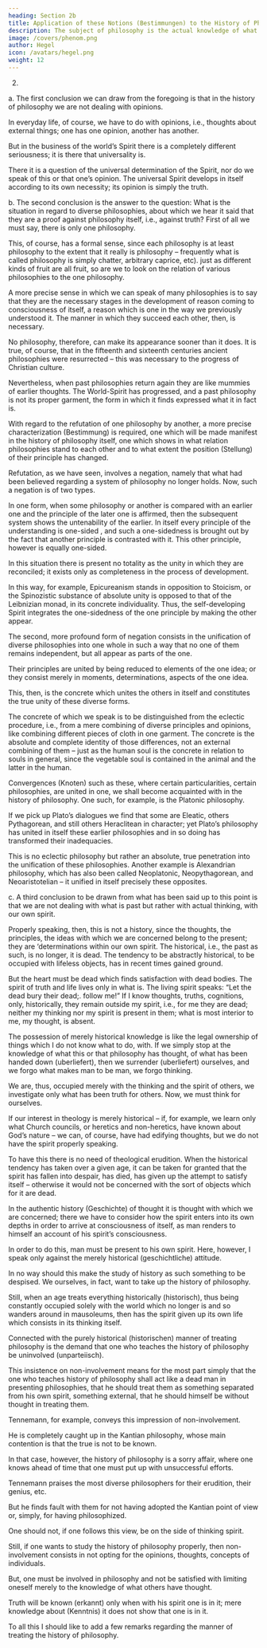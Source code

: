 ```yaml
---
heading: Section 2b
title: Application of these Notions (Bestimmungen) to the History of Philosophy
description: The subject of philosophy is the actual knowledge of what truly is.
image: /covers/phenom.png
author: Hegel
icon: /avatars/hegel.png
weight: 12
---
```



2. 

a. The first conclusion we can draw from the foregoing is that in the history of philosophy we are not dealing with opinions. 

In everyday life, of course, we have to do with opinions, i.e., thoughts about external things; one has one opinion, another has another. 

But in the business of the world’s Spirit there is a completely different seriousness; it is there that universality is. 

There it is a question of the universal determination of the Spirit, nor do we speak of this or that one’s opinion. The universal Spirit develops in itself according to its own necessity; its opinion is simply the truth.

b. The second conclusion is the answer to the question: What is the situation in regard to diverse philosophies, about which we hear it said that they are a proof against philosophy itself, i.e., against truth? First of all we must say, there is only one philosophy. 

This, of course, has a formal sense, since each philosophy is at least philosophy to the extent that it really is philosophy – frequently what is called philosophy is simply chatter, arbitrary caprice, etc). just as different kinds of fruit are all fruit, so are we to look on the relation of various philosophies to the one philosophy. 

A more precise sense in which we can speak of many philosophies is to say that they are the necessary stages in the development of reason coming to consciousness of itself, a reason which is one in the way we previously understood it. The manner in which they succeed each other, then, is necessary. 

No philosophy, therefore, can make its appearance sooner than it does. It is true, of course, that in the fifteenth and sixteenth centuries ancient philosophies were resurrected – this was necessary to the progress of Christian culture. 

Nevertheless, when past philosophies return again they are like mummies of earlier thoughts. The World-Spirit has progressed, and a past philosophy is not its proper garment, the form in which it finds expressed what it in fact is.

With regard to the refutation of one philosophy by another, a more precise characterization (Bestimmung) is required, one which will be made manifest in the history of philosophy itself, one which shows in what relation philosophies stand to each other and to what extent the position (Stellung) of their principle has changed. 

Refutation, as we have seen, involves a negation, namely that what had been believed regarding a system of philosophy no longer holds. Now, such a negation is of two types. 

In one form, when some philosophy or another is compared with an earlier one and the principle of the later one is affirmed, then the subsequent system shows the untenability of the earlier. In itself every principle of the understanding is one-sided , and such a one-sidedness is brought out by the fact that another principle is contrasted with it. This other principle, however is equally one-sided. 

In this situation there is present no totality as the unity in which they are reconciled; it exists only as completeness in the process of development. 

In this way, for example, Epicureanism stands in opposition to Stoicism, or the Spinozistic substance of absolute unity is opposed to that of the Leibnizian monad, in its concrete individuality. Thus, the self-developing Spirit integrates the one-sidedness of the one principle by making the other appear. 

The second, more profound form of negation consists in the unification of diverse philosophies into one whole in such a way that no one of them remains independent, but all appear as parts of the one. 

Their principles are united by being reduced to elements of the one idea; or they consist merely in moments, determinations, aspects of the one idea. 

This, then, is the concrete which unites the others in itself and constitutes the true unity of these diverse forms.

The concrete of which we speak is to be distinguished from the eclectic procedure, i.e., from a mere combining of diverse principles and opinions, like combining different pieces of cloth in one garment. The concrete is the absolute and complete identity of those differences, not an external combining of them – just as the human soul is the concrete in relation to souls in general, since the vegetable soul is contained in the animal and the latter in the human. 

Convergences (Knoten) such as these, where certain particularities, certain philosophies, are united in one, we shall become acquainted with in the history of philosophy. One such, for example, is the Platonic philosophy. 

If we pick up Plato’s dialogues we find that some are Eleatic, others Pythagorean, and still others Heraclitean in character; yet Plato’s philosophy has united in itself these earlier philosophies and in so doing has transformed their inadequacies. 

This is no eclectic philosophy but rather an absolute, true penetration into the unification of these philosophies. Another example is Alexandrian philosophy, which has also been called Neoplatonic, Neopythagorean, and Neoaristotelian – it unified in itself precisely these opposites.

c. A third conclusion to be drawn from what has been said up to this point is that we are not dealing with what is past but rather with actual thinking, with our own spirit. 

Properly speaking, then, this is not a history, since the thoughts, the principles, the ideas with which we are concerned belong to the present; they are ‘determinations within our own spirit. The historical, i.e., the past as such, is no longer, it is dead. The tendency to be abstractly historical, to be occupied with lifeless objects, has in recent times gained ground.

But the heart must be dead which finds satisfaction with dead bodies. The spirit of truth and life lives only in what is. The living spirit speaks: “Let the dead bury their dead;. follow me!” If I know thoughts, truths, cognitions, only, historically, they remain outside my spirit, i.e., for me they are dead; neither my thinking nor my spirit is present in them; what is most interior to me, my thought, is absent. 

The possession of merely historical knowledge is like the legal ownership of things which I do not know what to do, with. If we simply stop at the knowledge of what this or that philosophy has thought, of what has been handed down (uberliefert), then we surrender (uberliefert) ourselves, and we forgo what makes man to be man, we forgo thinking. 

We are, thus, occupied merely with the thinking and the spirit of others, we investigate only what has been truth for others. Now, we must think for ourselves. 

If our interest in theology is merely historical – if, for example, we learn only what Church councils, or heretics and non-heretics, have known about God’s nature – we can, of course, have had edifying thoughts, but we do not have the spirit properly speaking. 

To have this there is no need of theological erudition. When the historical tendency has taken over a given age, it can be taken for granted that the spirit has fallen into despair, has died, has given up the attempt to satisfy itself – otherwise it would not be concerned with the sort of objects which for it are dead.

In the authentic history (Geschichte) of thought it is thought with which we are concerned; there we have to consider how the spirit enters into its own depths in order to arrive at consciousness of itself, as man renders to himself an account of his spirit’s consciousness. 

In order to do this, man must be present to his own spirit. Here, however, I speak only against the merely historical (geschichtliche) attitude. 

In no way should this make the study of history as such something to be despised. We ourselves, in fact, want to take up the history of philosophy. 

Still, when an age treats everything historically (historisch), thus being constantly occupied solely with the world which no longer is and so wanders around in mausoleums, then has the spirit given up its own life which consists in its thinking itself.

Connected with the purely historical (historischen) manner of treating philosophy is the demand that one who teaches the history of philosophy be uninvolved (unparteiisch). 

This insistence on non-involvement means for the most part simply that the one who teaches history of philosophy shall act like a dead man in presenting philosophies, that he should treat them as something separated from his own spirit, something external, that he should himself be without thought in treating them. 

Tennemann, for example, conveys this impression of non-involvement. 

He is completely caught up in the Kantian philosophy, whose main contention is that the true is not to be known. 

In that case, however, the history of philosophy is a sorry affair, where one knows ahead of time that one must put up with unsuccessful efforts. 

Tennemann praises the most diverse philosophers for their erudition, their genius, etc. 

But he finds fault with them for not having adopted the Kantian point of view or, simply, for having philosophized. 

One should not, if one follows this view, be on the side of thinking spirit. 

Still, if one wants to study the history of philosophy properly, then non-involvement consists in not opting for the opinions, thoughts, concepts of individuals. 

But, one must be involved in philosophy and not be satisfied with limiting oneself merely to the knowledge of what others have thought.

Truth will be known (erkannt) only when with his spirit one is in it; mere knowledge about (Kenntnis) it does not show that one is in it.

To all this I should like to add a few remarks regarding the manner of treating the history of philosophy.

